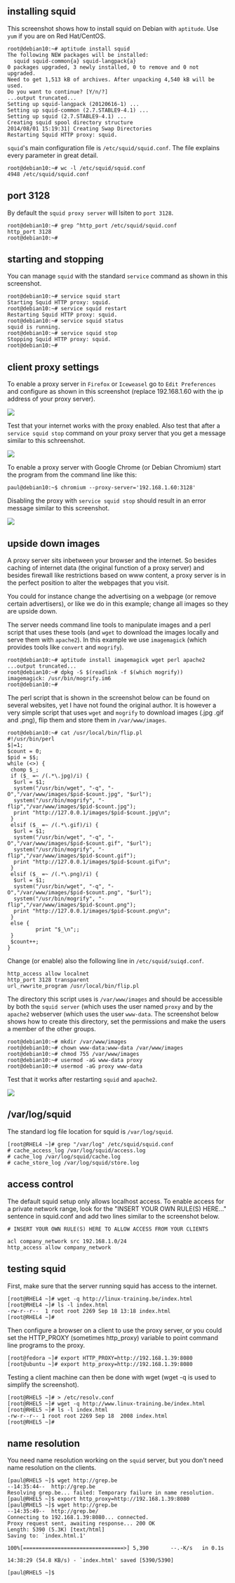 ## installing squid

This screenshot shows how to install squid on Debian with `aptitude`.
Use `yum` if you are on Red Hat/CentOS.

    root@debian10:~# aptitude install squid
    The following NEW packages will be installed:
      squid squid-common{a} squid-langpack{a}
    0 packages upgraded, 3 newly installed, 0 to remove and 0 not upgraded.
    Need to get 1,513 kB of archives. After unpacking 4,540 kB will be used.
    Do you want to continue? [Y/n/?]
    ...output truncated...
    Setting up squid-langpack (20120616-1) ...
    Setting up squid-common (2.7.STABLE9-4.1) ...
    Setting up squid (2.7.STABLE9-4.1) ...
    Creating squid spool directory structure
    2014/08/01 15:19:31| Creating Swap Directories
    Restarting Squid HTTP proxy: squid.

`squid`\'s main configuration file is
`/etc/squid/squid.conf`. The file explains every parameter
in great detail.

    root@debian10:~# wc -l /etc/squid/squid.conf
    4948 /etc/squid/squid.conf

## port 3128

By default the `squid proxy server` will lsiten to `port 3128`.

    root@debian10:~# grep ^http_port /etc/squid/squid.conf
    http_port 3128
    root@debian10:~#

## starting and stopping

You can manage `squid` with the standard `service` command as shown in
this screenshot.

    root@debian10:~# service squid start
    Starting Squid HTTP proxy: squid.
    root@debian10:~# service squid restart
    Restarting Squid HTTP proxy: squid.
    root@debian10:~# service squid status
    squid is running.
    root@debian10:~# service squid stop
    Stopping Squid HTTP proxy: squid.
    root@debian10:~#

## client proxy settings

To enable a proxy server in `Firefox` or `Iceweasel` go to
`Edit Preferences` and configure as shown in this screenshot (replace
192.168.1.60 with the ip address of your proxy server).

![](../images/proxy_firefoxsettings.png)

Test that your internet works with the proxy enabled. Also test that
after a `service squid stop` command on your proxy server that you get a
message similar to this schreenshot.

![](../images/firefox_noproxy.png)

To enable a proxy server with Google Chrome (or Debian Chromium) start
the program from the command line like this:

    paul@debian10:~$ chromium --proxy-server='192.168.1.60:3128'

Disabling the proxy with `service squid stop` should result in an error
message similar to this screenshot.

![](../images/chromium_noproxy.png)

## upside down images

A proxy server sits inbetween your browser and the internet. So besides
caching of internet data (the original function of a proxy server) and
besides firewall like restrictions based on www content, a proxy server
is in the perfect position to alter the webpages that you visit.

You could for instance change the advertising on a webpage (or remove
certain advertisers), or like we do in this example; change all images
so they are upside down.

The server needs command line tools to manipulate images and a perl
script that uses these tools (and `wget` to download the images locally
and serve them with `apache2`). In this example we use `imagemagick`
(which provides tools like `convert` and `mogrify`).

    root@debian10:~# aptitude install imagemagick wget perl apache2
    ...output truncated...
    root@debian10:~# dpkg -S $(readlink -f $(which mogrify))
    imagemagick: /usr/bin/mogrify.im6
    root@debian10:~#

The perl script that is shown in the screenshot below can be found on
several websites, yet I have not found the original author. It is
however a very simple script that uses `wget` and `mogrify` to download
images (.jpg .gif and .png), flip them and store them in
`/var/www/images`.

    root@debian10:~# cat /usr/local/bin/flip.pl
    #!/usr/bin/perl
    $|=1;
    $count = 0;
    $pid = $$;
    while (<>) {
     chomp $_;
     if ($_ =~ /(.*\.jpg)/i) {
      $url = $1;
      system("/usr/bin/wget", "-q", "-O","/var/www/images/$pid-$count.jpg", "$url");
      system("/usr/bin/mogrify", "-flip","/var/www/images/$pid-$count.jpg");
      print "http://127.0.0.1/images/$pid-$count.jpg\n";
     }
     elsif ($_ =~ /(.*\.gif)/i) {
      $url = $1;
      system("/usr/bin/wget", "-q", "-O","/var/www/images/$pid-$count.gif", "$url");
      system("/usr/bin/mogrify", "-flip","/var/www/images/$pid-$count.gif");
      print "http://127.0.0.1/images/$pid-$count.gif\n";
     }
     elsif ($_ =~ /(.*\.png)/i) {
      $url = $1;
      system("/usr/bin/wget", "-q", "-O","/var/www/images/$pid-$count.png", "$url");
      system("/usr/bin/mogrify", "-flip","/var/www/images/$pid-$count.png");
      print "http://127.0.0.1/images/$pid-$count.png\n";
     }
     else {
             print "$_\n";;
     }
     $count++;
    }

Change (or enable) also the following line in `/etc/squid/suiqd.conf`.

    http_access allow localnet
    http_port 3128 transparent
    url_rwwrite_program /usr/local/bin/flip.pl

The directory this script uses is `/var/www/images` and should be
accessible by both the `squid server` (which uses the user named `proxy`
and by the `apache2` webserver (which uses the user `www-data`. The
screenshot below shows how to create this directory, set the permissions
and make the users a member of the other groups.

    root@debian10:~# mkdir /var/www/images
    root@debian10:~# chown www-data:www-data /var/www/images
    root@debian10:~# chmod 755 /var/www/images
    root@debian10:~# usermod -aG www-data proxy
    root@debian10:~# usermod -aG proxy www-data

Test that it works after restarting `squid` and `apache2`.

![](../images/proxy_upsidedown_xkcd.png)

## /var/log/squid

The standard log file location for squid is
`/var/log/squid`.

    [root@RHEL4 ~]# grep "/var/log" /etc/squid/squid.conf
    # cache_access_log /var/log/squid/access.log
    # cache_log /var/log/squid/cache.log
    # cache_store_log /var/log/squid/store.log

## access control

The default squid setup only allows localhost access. To enable access
for a private network range, look for the \"INSERT YOUR OWN RULE(S)
HERE\...\" sentence in squid.conf and add two lines similar to the
screenshot below.

    # INSERT YOUR OWN RULE(S) HERE TO ALLOW ACCESS FROM YOUR CLIENTS

    acl company_network src 192.168.1.0/24
    http_access allow company_network

## testing squid

First, make sure that the server running squid has access to the
internet.

    [root@RHEL4 ~]# wget -q http://linux-training.be/index.html
    [root@RHEL4 ~]# ls -l index.html 
    -rw-r--r--  1 root root 2269 Sep 18 13:18 index.html
    [root@RHEL4 ~]#

Then configure a browser on a client to use the proxy server, or you
could set the HTTP_PROXY (sometimes http_proxy) variable to point
command line programs to the proxy.

    [root@fedora ~]# export HTTP_PROXY=http://192.168.1.39:8080
    [root@ubuntu ~]# export http_proxy=http://192.168.1.39:8080

Testing a client machine can then be done with wget (wget -q is used to
simplify the screenshot).

    [root@RHEL5 ~]# > /etc/resolv.conf
    [root@RHEL5 ~]# wget -q http://www.linux-training.be/index.html
    [root@RHEL5 ~]# ls -l index.html 
    -rw-r--r-- 1 root root 2269 Sep 18  2008 index.html
    [root@RHEL5 ~]#

## name resolution

You need name resolution working on the `squid` server, but you don\'t
need name resolution on the clients.

    [paul@RHEL5 ~]$ wget http://grep.be
    --14:35:44--  http://grep.be
    Resolving grep.be... failed: Temporary failure in name resolution.
    [paul@RHEL5 ~]$ export http_proxy=http://192.168.1.39:8080
    [paul@RHEL5 ~]$ wget http://grep.be
    --14:35:49--  http://grep.be/
    Connecting to 192.168.1.39:8080... connected.
    Proxy request sent, awaiting response... 200 OK
    Length: 5390 (5.3K) [text/html]
    Saving to: `index.html.1'

    100%[================================>] 5,390       --.-K/s   in 0.1s

    14:38:29 (54.8 KB/s) - `index.html' saved [5390/5390]

    [paul@RHEL5 ~]$
